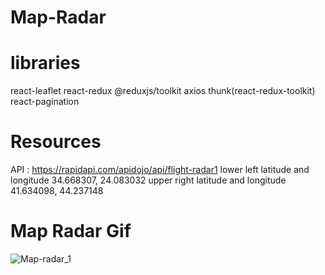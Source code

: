 # Map-Radar
# libraries 
react-leaflet
react-redux
@reduxjs/toolkit
axios
thunk(react-redux-toolkit)
react-pagination
# Resources
API : https://rapidapi.com/apidojo/api/flight-radar1
lower left latitude and longitude 34.668307, 24.083032 upper right latitude and longitude 41.634098, 44.237148
# Map Radar Gif
![Map-radar_1](https://github.com/zafer414108/Map-Radar/assets/147662873/088ad39a-654d-4e0d-b9d0-3d9e4395eef6)
